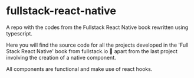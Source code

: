 # fullstack-react-native
A repo with the codes from the Fullstack React Native book rewritten using typescript.

Here you will find the source code for all the projects developed in the 'Full Stack React Native' book from fullstack.io :book: apart from the last
project involving the creation of a native component.

All components are functional and make use of react hooks.
